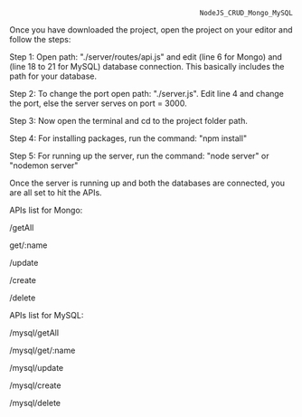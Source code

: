                                                    NodeJS_CRUD_Mongo_MySQL
                                                   
Once you have downloaded the project, open the project on your editor and follow the steps:

Step 1:
Open path: "./server/routes/api.js" and edit (line 6 for Mongo) and (line 18 to 21 for MySQL) database connection. This basically includes the path for your database.

Step 2:
To change the port open path: "./server.js". Edit line 4 and change the port, else the server serves on port = 3000.

Step 3:
Now open the terminal and cd to the project folder path.

Step 4:
For installing packages, run the command: "npm install"

Step 5:
For running up the server, run the command: "node server" or "nodemon server"

Once the server is running up and both the databases are connected, you are all set to hit the APIs.

APIs list for Mongo:

/getAll

get/:name

/update

/create

/delete


APIs list for MySQL:

/mysql/getAll

/mysql/get/:name

/mysql/update

/mysql/create

/mysql/delete
